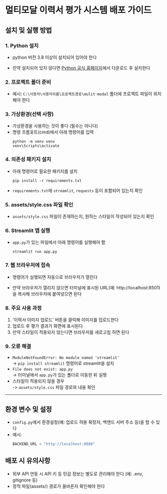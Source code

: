 # 멀티모달 이력서 평가 시스템 배포 가이드

## 설치 및 실행 방법

### 1. Python 설치
- python 버전 3.8 이상이 설치되어 있어야 한다
* 만약 설치되어 있지 않다면 [Python 공식 홈페이지](https://www.python.org/downloads/)에서 다운로드 후 설치한다

### 2. 프로젝트 폴더 준비
- 예시:  `C:\사용자\사용자이름\프로젝트경로\mulit-modal` 폴더에 프로젝트 파일이 위치해야 한다

### 3. 가상환경(선택 사항)
- 가상환경을 사용하는 것이 좋다 (필수는 아니다)
- 명령 프롬포트(cmd)에서 아래 명령어를 입력
    ```
    python -m venv venv
    venv\Scripts\activate
    ```

### 4. 의존성 패키지 설치
- 아래 명령어로 필요한 패키지를 설치
    ```
    pip install -r requirements.txt
    ```
- `requirements.txt`에 `streamlit`, `requests` 등이 포함되어 있는지 확인

### 5. assets/style.css 파일 확인
- `assets/style.css` 파일이 존재하는지, 원하는 스타일이 작성되어 있는지 확인

### 6. Streamlit 앱 실행
- `app.py`가 있는 파일에서 아래 명령어를 실행해야 함
    ```
    streamlit run app.py
    ```

### 7. 웹 브라우저에 접속
- 명령어가 실행되면 자동으로 브라우저가 열린다
* 만약 브라우저가 열리지 않으면 터미널에 표시된 URL(예: http://localhost:8501)을 복사해 브라우저에 붙여넣으면 된다

### 8. 주요 사용 과정
1. '이력서 이미지 업로드' 버튼을 클릭해 이미지를 업로드한다
2. 업로드 후 평가 결과가 화면에 표시된다
3. 만약 스타일이 적용되지 않는다면 브라우저를 새로고침 하면 된다

### 9. 오류 해결
- `ModuleNotFoundError: No module named 'streamlit'`  
  -> `pip install streamlit` 명령어로 streamlit을 설치
- `File does not exist: app.py`  
  -> 터미널에서 `app.py`가 있는 폴더로 이동한 뒤 실행
- 스타일이 적용되지 않을 경우  
  -> `assets/style.css` 파일 경로와 내용 확인

----------
## 환경 변수 및 설정
- `config.py`에서 환경설정(예: 업로드 허용 확장자, 백엔드 서버 주소 등)을 할 수 있다
- 예시:
    ```python
    BACKEND_URL = "http://localhost:8080"
    ```

## 배포 시 유의사항
- 외부 API 연동 시 API 키 등 민감 정보는 별도로 관리해야 한다 (예: .env, gitignore 등)
- 정적 파일(assets/) 경로가 올바른지 확인해야 한다